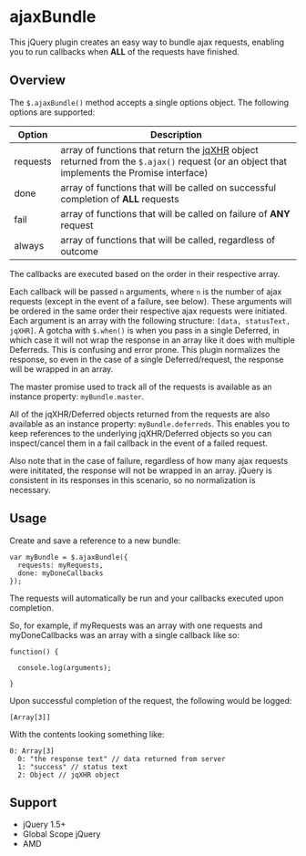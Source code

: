 ajaxBundle
==========

This jQuery plugin creates an easy way to bundle ajax requests, enabling you to run callbacks when **ALL** of the requests have finished.

## Overview

The `$.ajaxBundle()` method accepts a single options object. The following options are supported:

Option | Description
------ | -----------
requests | array of functions that return the [jqXHR](http://api.jquery.com/jQuery.ajax/#jqXHR) object returned from the `$.ajax()` request (or an object that implements the Promise interface)
done | array of functions that will be called on successful completion of **ALL** requests
fail | array of functions that will be called on failure of **ANY** request
always | array of functions that will be called, regardless of outcome

The callbacks are executed based on the order in their respective array.

Each callback will be passed `n` arguments, where `n` is the number of ajax requests (except in the event of a failure, see below). These arguments will be ordered in the same order their respective ajax requests were initiated. Each argument is an array with the following structure: `[data, statusText, jqXHR]`. A gotcha with `$.when()` is when you pass in a single Deferred, in which case it will not wrap the response in an array like it does with multiple Deferreds. This is confusing and error prone. This plugin normalizes the response, so even in the case of a single Deferred/request, the response will be wrapped in an array.

The master promise used to track all of the requests is available as an instance property: `myBundle.master`.

All of the jqXHR/Deferred objects returned from the requests are also available as an instance property: `myBundle.deferreds`. This enables you to keep references to the underlying jqXHR/Deferred objects so you can inspect/cancel them in a fail callback in the event of a failed request.

Also note that in the case of failure, regardless of how many ajax requests were inititated, the response will not be wrapped in an array. jQuery is consistent in its responses in this scenario, so no normalization is necessary.

## Usage

Create and save a reference to a new bundle:

    var myBundle = $.ajaxBundle({
      requests: myRequests,
      done: myDoneCallbacks
    });
    
The requests will automatically be run and your callbacks executed upon completion.

So, for example, if myRequests was an array with one requests and myDoneCallbacks was an array with a single callback like so:

    function() {
     
      console.log(arguments);
      
    }
    
Upon successful completion of the request, the following would be logged:

    [Array[3]]
    
With the contents looking something like:

    0: Array[3]
      0: "the response text" // data returned from server
      1: "success" // status text
      2: Object // jqXHR object

## Support

* jQuery 1.5+
* Global Scope jQuery
* AMD
